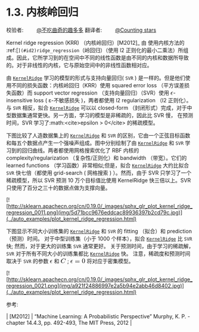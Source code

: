 # 1.3\. 内核岭回归

校验者:
        [@不吃曲奇的趣多多](https://github.com/apachecn/scikit-learn-doc-zh)
翻译者:
        [@Counting stars](https://github.com/apachecn/scikit-learn-doc-zh)

Kernel ridge regression (KRR) （内核岭回归）[M2012]_ 由 使用内核方法的 :ref:[`](#id2)ridge_regression`（岭回归）（使用 l2 正则化的最小二乘法）所组成。因此，它所学习到的在空间中不同的线性函数是由不同的内核和数据所导致的。对于非线性的内核，它与原始空间中的非线性函数相对应。

由 [`KernelRidge`](generated/sklearn.kernel_ridge.KernelRidge.html#sklearn.kernel_ridge.KernelRidge "sklearn.kernel_ridge.KernelRidge") 学习的模型的形式与支持向量回归( `SVR` ) 是一样的。但是他们使用不同的损失函数：内核岭回归（KRR）使用 squared error loss （平方误差损失函数）而 support vector regression （支持向量回归）（SVR）使用 ![\epsilon](img/58ef9e1b5d2ee139dcb588a3879ca1a6.jpg)-insensitive loss ( ε-不敏感损失 )，两者都使用 l2 regularization （l2 正则化）。与 `SVR` 相反，拟合 [`KernelRidge`](generated/sklearn.kernel_ridge.KernelRidge.html#sklearn.kernel_ridge.KernelRidge "sklearn.kernel_ridge.KernelRidge") 可以以 closed-form （封闭形式）完成，对于中型数据集通常更快。另一方面，学习的模型是非稀疏的，因此比 SVR 慢， 在预测时间，SVR 学习了:math:&lt;cite&gt;epsilon &gt; 0&lt;/cite&gt; 的稀疏模型。

下图比较了人造数据集上的 [`KernelRidge`](generated/sklearn.kernel_ridge.KernelRidge.html#sklearn.kernel_ridge.KernelRidge "sklearn.kernel_ridge.KernelRidge") 和 `SVR` 的区别，它由一个正弦目标函数和每五个数据点产生一个强噪声组成。图中分别绘制了由 [`KernelRidge`](generated/sklearn.kernel_ridge.KernelRidge.html#sklearn.kernel_ridge.KernelRidge "sklearn.kernel_ridge.KernelRidge") 和 `SVR` 学习到的回归曲线。两者都使用网格搜索优化了 RBF 内核的 complexity/regularization （复杂性/正则化）和 bandwidth （带宽）。它们的 learned functions （学习函数）非常相似;但是，拟合 [`KernelRidge`](generated/sklearn.kernel_ridge.KernelRidge.html#sklearn.kernel_ridge.KernelRidge "sklearn.kernel_ridge.KernelRidge") 大约比拟合 `SVR` 快七倍（都使用 grid-search ( 网格搜索 ) ）。然而，由于 SVR 只学习了一个稀疏模型，所以 SVR 预测 10 万个目标值比使用 KernelRidge 快三倍以上。SVR 只使用了百分之三十的数据点做为支撑向量。

[![http://sklearn.apachecn.org/cn/0.19.0/_images/sphx_glr_plot_kernel_ridge_regression_0011.png](img/5d71bcc9676eddcac89936397b2cd79c.jpg)](../auto_examples/plot_kernel_ridge_regression.html)

下图显示不同大小训练集的 [`KernelRidge`](generated/sklearn.kernel_ridge.KernelRidge.html#sklearn.kernel_ridge.KernelRidge "sklearn.kernel_ridge.KernelRidge") 和 `SVR` 的 fitting （拟合）和 prediction （预测）时间。 对于中型训练集（小于 1000 个样本），拟合 [`KernelRidge`](generated/sklearn.kernel_ridge.KernelRidge.html#sklearn.kernel_ridge.KernelRidge "sklearn.kernel_ridge.KernelRidge") 比 `SVR` 快; 然而，对于更大的训练集 `SVR` 通常更好。 关于预测时间，由于学习的稀疏解，`SVR` 对于所有不同大小的训练集都比 [`KernelRidge`](generated/sklearn.kernel_ridge.KernelRidge.html#sklearn.kernel_ridge.KernelRidge "sklearn.kernel_ridge.KernelRidge") 快。 注意，稀疏度和预测时间取决于 `SVR` 的参数 ![\epsilon](img/58ef9e1b5d2ee139dcb588a3879ca1a6.jpg) 和 ![C](img/4b6d782a67ac392e97215c46b7590bf7.jpg) ; ![\epsilon = 0](img/1d9a1eb9200948482ebfd5811679276a.jpg) 将对应于密集模型。

[![http://sklearn.apachecn.org/cn/0.19.0/_images/sphx_glr_plot_kernel_ridge_regression_0021.png](img/a921f24886997e2a5b94e2abb46d8402.jpg)](../auto_examples/plot_kernel_ridge_regression.html)

参考:

| [M2012] | “Machine Learning: A Probabilistic Perspective” Murphy, K. P. - chapter 14.4.3, pp. 492-493, The MIT Press, 2012 |